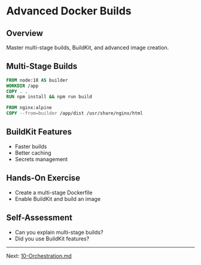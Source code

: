 # Advanced Docker Builds

## Overview
Master multi-stage builds, BuildKit, and advanced image creation.

## Multi-Stage Builds
```dockerfile
FROM node:18 AS builder
WORKDIR /app
COPY . .
RUN npm install && npm run build

FROM nginx:alpine
COPY --from=builder /app/dist /usr/share/nginx/html
```

## BuildKit Features
- Faster builds
- Better caching
- Secrets management

## Hands-On Exercise
- Create a multi-stage Dockerfile
- Enable BuildKit and build an image

## Self-Assessment
- Can you explain multi-stage builds?
- Did you use BuildKit features?

---
Next: [10-Orchestration.md](10-Orchestration.md)
